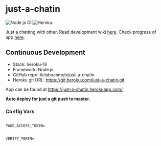 # just-a-chatin

![Node.js CI](https://github.com/itclubucsmub/just-a-chatin/workflows/Node.js%20CI/badge.svg?branch=master) ![Heroku](https://heroku-badge.herokuapp.com/?app=heroku-badge)

Just a chatting with other.
Read development wiki [here](https://github.com/itclubucsmub/just-a-chatin/wiki). Check progress of app [here](https://github.com/itclubucsmub/just-a-chatin/projects/1).

## Continuous Development
- Stack: heroku-18
- Framework: Node.js
- GitHub repo: itclubucsmub/just-a-chatin
- Heroku git URL: https://git.heroku.com/just-a-chatin.git

App can be found at https://just-a-chatin.herokuapp.com/

**Auto deploy for just a git push to master.**

### Config Vars

<code>
PAGE_ACCESS_TOKEN=
  
VERIFY_TOKEN=
</code>
